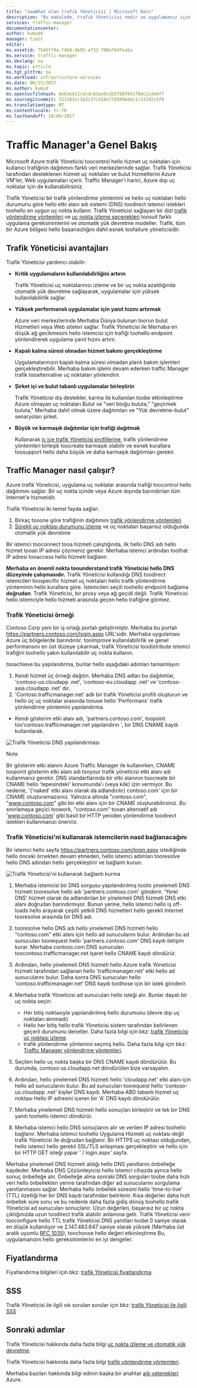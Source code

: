 ```yaml
---
title: "aaaWhat olan trafik Yöneticisi | Microsoft Docs"
description: "Bu makalede, trafik Yöneticisi nedir ve uygulamanız için hello sağ trafik yönlendirme seçim olup anlamanıza yardımcı olur"
services: traffic-manager
documentationcenter: 
author: kumudd
manager: timlt
editor: 
ms.assetid: 75d5ff9a-f4b9-4b05-af32-700e7bdfea5a
ms.service: traffic-manager
ms.devlang: na
ms.topic: article
ms.tgt_pltfrm: na
ms.workload: infrastructure-services
ms.date: 06/15/2017
ms.author: kumud
ms.openlocfilehash: 8e63ed11cdcdc03ae9cd28f88f0d1f9dc2cd44ff
ms.sourcegitcommit: 523283cc1b3c37c428e77850964dc1c33742c5f0
ms.translationtype: MT
ms.contentlocale: tr-TR
ms.lasthandoff: 10/06/2017
---
```

# <a name="overview-of-traffic-manager"></a>Traffic Manager'a Genel Bakış

Microsoft Azure trafik Yöneticisi toocontrol hello hizmet uç noktaları için kullanıcı trafiğinin dağıtımını farklı veri merkezlerinde sağlar. Trafik Yöneticisi tarafından desteklenen hizmet uç noktaları ve bulut hizmetlerini Azure VM'ler, Web uygulamaları içerir. Traffic Manager’ı harici, Azure dışı uç noktalar için de kullanabilirsiniz.

Trafik Yöneticisi bir trafik yönlendirme yöntemini ve hello uç noktaları hello durumunu göre hello etki alanı adı sistemi (DNS) toodirect istemci istekleri toohello en uygun uç nokta kullanır. Trafik Yöneticisi sağlayan bir dizi [trafik yönlendirme yöntemleri](traffic-manager-routing-methods.md) ve [uç nokta izleme seçenekleri](traffic-manager-monitoring.md) toosuit farklı uygulama gereksinimlerini ve otomatik yük devretme modeller. Trafik, tüm bir Azure bölgesi hello başarısızlığını dahil esnek toofailure yöneticisidir.

## <a name="traffic-manager-benefits"></a>Trafik Yöneticisi avantajları

Trafik Yöneticisi yardımcı olabilir:

* **Kritik uygulamaların kullanılabilirliğini artırın**

    Trafik Yöneticisi uç noktalarınızı izleme ve bir uç nokta azaldığında otomatik yük devretme sağlayarak, uygulamalar için yüksek kullanılabilirlik sağlar.

* **Yüksek performanslı uygulamalar için yanıt hızını artırmak**

    Azure veri merkezlerinde Merhaba Dünya bulunan toorun bulut Hizmetleri veya Web siteleri sağlar. Trafik Yöneticisi ile Merhaba en düşük ağ gecikmesini hello istemcisi için trafiği toohello endpoint yönlendirerek uygulama yanıt hızını artırır.

* **Kapalı kalma süresi olmadan hizmet bakımı gerçekleştirme**

    Uygulamalarınızın kapalı kalma süresi olmadan planlı bakım işlemleri gerçekleştirebilir. Merhaba bakım işlemi devam ederken traffic Manager trafik tooalternative uç noktaları yönlendirir.

* **Şirket içi ve bulut tabanlı uygulamalar birleştirin**

    Trafik Yöneticisi dış destekler, karma ile kullanılan toobe etkinleştirme Azure olmayan uç noktaları Bulut ve "veri bloğu buluta," "geçirmek buluta," Merhaba dahil olmak üzere dağıtımları ve "Yük devretme-bulut" senaryoları şirket.

* **Büyük ve karmaşık dağıtımlar için trafiği dağıtmak**

    Kullanarak [iç içe trafik Yöneticisi profillerine](traffic-manager-nested-profiles.md), trafik yönlendirme yöntemleri birleşik toocreate karmaşık olabilir ve esnek kurallara toosupport hello daha büyük ve daha karmaşık dağıtımları gerekir.

## <a name="how-traffic-manager-works"></a>Traffic Manager nasıl çalışır?

Azure trafik Yöneticisi, uygulama uç noktalar arasında trafiği toocontrol hello dağıtımını sağlar. Bir uç nokta içinde veya Azure dışında barındırılan tüm Internet'e hizmetidir.

Trafik Yöneticisi iki temel fayda sağlar:

1. Birkaç tooone göre trafiğinin dağıtımını [trafik yönlendirme yöntemleri](traffic-manager-routing-methods.md)
2. [Sürekli uç noktası durumunu izleme](traffic-manager-monitoring.md) ve uç noktaları başarısız olduğunda otomatik yük devretme

Bir istemci tooconnect tooa hizmeti çalıştığında, ilk hello DNS adı hello hizmet tooan IP adresi çözmeniz gerekir. Merhaba istemci ardından toothat IP adresi tooaccess hello hizmeti bağlanır.

**Merhaba en önemli nokta toounderstand trafik Yöneticisi hello DNS düzeyinde çalışmasıdır.**  Trafik Yöneticisi kullandığı DNS toodirect istemcileri toospecific hizmet uç noktaları hello trafik yönlendirme yönteminin hello kurallara göre. İstemcileri seçili toohello endpoint bağlama **doğrudan**. Trafik Yöneticisi, bir proxy veya ağ geçidi değil. Trafik Yöneticisi hello istemciyle hello hizmeti arasında geçen hello trafiğine görmez.

### <a name="traffic-manager-example"></a>Trafik Yöneticisi örneği

Contoso Corp yeni bir iş ortağı portalı geliştirmiştir. Merhaba bu portalı https://partners.contoso.com/login.aspx URL'sidir. Merhaba uygulaması Azure üç bölgelerde barındırılır. tooimprove kullanılabilirlik ve genel performansını en üst düzeye çıkarmak, trafik Yöneticisi toodistribute istemci trafiğini toohello yakın kullanılabilir uç nokta kullanın.

tooachieve bu yapılandırma, bunlar hello aşağıdaki adımları tamamlayın:

1. Kendi hizmet üç örneği dağıtın. Merhaba DNS adları bu dağıtımlar, 'contoso-us.cloudapp .net', 'contoso-eu.cloudapp .net' ve 'contoso-asia.cloudapp .net' dır.
2. 'Contoso.trafficmanager.net' adlı bir trafik Yöneticisi profili oluşturun ve hello üç uç noktalar arasında toouse hello 'Performans' trafik yönlendirme yöntemini yapılandırma.
* Kendi gösterim etki alanı adı, 'partners.contoso.com', toopoint too'contoso.trafficmanager.net yapılandırın ', bir DNS CNAME kaydı kullanılarak.

![Trafik Yöneticisi DNS yapılandırması][1]

> [!NOTE]
> Bir gösterim etki alanını Azure Traffic Manager ile kullanırken, CNAME toopoint gösterim etki alanı adı tooyour trafik yöneticisi etki alanı adı kullanmanız gerekir. DNS standartlarında bir etki alanının toocreate bir CNAME hello 'tepesindeki' konumunda'ı (veya kök) izin vermiyor. Bu nedenle, '('naked' etki alanı olarak da adlandırılır) contoso.com' için bir CNAME oluşturamazsınız. Yalnızca altında "contoso.com", "www.contoso.com" gibi bir etki alanı için bir CNAME oluşturabilirsiniz. Bu sınırlamaya geçici toowork, "contoso.com" tooan alternatif adı 'www.contoso.com' gibi basit bir HTTP yeniden yönlendirme toodirect istekleri kullanmanızı öneririz.

### <a name="how-clients-connect-using-traffic-manager"></a>Trafik Yöneticisi'ni kullanarak istemcilerin nasıl bağlanacağını

Bir istemci hello sayfa https://partners.contoso.com/login.aspx istediğinde hello önceki örnekten devam etmeden, hello istemci adımları tooresolve hello DNS adından hello gerçekleştirir ve bağlantı kurun:

![Trafik Yöneticisi'ni kullanarak bağlantı kurma][2]

1. Merhaba istemcisi bir DNS sorgusu yapılandırılmış tooits yinelemeli DNS hizmeti tooresolve hello adı 'partners.contoso.com' gönderir. 'Yerel DNS' hizmet olarak da adlandırılan bir yinelemeli DNS hizmeti DNS etki alanı doğrudan barındırmıyor. Bunun yerine, hello istemci hello iş off-loads hello arayarak çeşitli yetkili DNS hizmetleri hello gerekli Internet tooresolve arasında bir DNS adı.
2. tooresolve hello DNS adı hello yinelemeli DNS hizmeti hello "contoso.com" etki alanı için hello ad sunucularını bulur. Ardından bu ad sunucuları toorequest hello 'partners.contoso.com' DNS kaydı iletişim kurar. Merhaba contoso.com DNS sunucuları toocontoso.trafficmanager.net işaret hello CNAME kaydı döndürür.
3. Ardından, hello yinelemeli DNS hizmeti hello Azure trafik Yöneticisi hizmeti tarafından sağlanan hello 'trafficmanager.net' etki hello ad sunucularını bulur. Daha sonra DNS sunucuları hello 'contoso.trafficmanager.net' DNS kaydı toothose için bir istek gönderir.
4. Merhaba trafik Yöneticisi ad sunucuları hello isteği alır. Bunlar dayalı bir uç nokta seçin:

    - Her bitiş noktasıyla yapılandırılmış hello durumunu (devre dışı uç noktaları alınmadı)
    - Hello her bitiş hello trafik Yöneticisi sistem tarafından belirlenen geçerli durumunu denetler. Daha fazla bilgi için bkz: [trafik Yöneticisi uç noktası izleme](traffic-manager-monitoring.md).
    - trafik yönlendirme yöntemini seçmiş hello. Daha fazla bilgi için bkz: [Traffic Manager yönlendirme yöntemleri](traffic-manager-routing-methods.md).

5. Seçilen hello uç nokta başka bir DNS CNAME kaydı döndürülür. Bu durumda, contoso us.cloudapp.net döndürülen bize varsayalım.
6. Ardından, hello yinelemeli DNS hizmeti hello 'cloudapp.net' etki alanı için hello ad sunucularını bulur. Bu ad sunucuları toorequest hello 'contoso-us.cloudapp .net' kişiler DNS kaydı. Merhaba ABD tabanlı hizmet uç noktası Hello IP adresini içeren bir 'A' DNS kaydı döndürülür.
7. Merhaba yinelemeli DNS hizmeti hello sonuçları birleştirir ve tek bir DNS yanıtı toohello istemci döndürür.
8. Merhaba istemci hello DNS sonuçlarını alır ve verilen IP adresi toohello bağlanır. Merhaba istemci toohello Uygulama Hizmeti uç noktası değil trafik Yöneticisi ile doğrudan bağlanır. Bir HTTPS uç noktası olduğundan, hello istemci hello gerekli SSL/TLS anlaşması gerçekleştirir ve hello için bir HTTP GET isteği yapar ' / login.aspx' sayfa.

Merhaba yinelemeli DNS hizmeti aldığı hello DNS yanıtlarını önbelleğe kaydeder. Merhaba DNS Çözümleyicisi hello istemci cihazda ayrıca hello sonuç önbelleğe alır. Önbelleğe alma sonraki DNS sorguları toobe daha hızlı veri hello önbellekten yerine tarafından diğer ad sunucularını sorgulama yanıtlanmasını sağlar. Merhaba hello önbellek süresini hello 'time-to-live' (TTL) özelliği her bir DNS kaydı tarafından belirlenir. Kısa değerler daha hızlı önbellek süre sonu ve bu nedenle daha fazla gidiş dönüş toohello trafik Yöneticisi ad sunucuları sonuçlanır. Uzun değerleri, başarısız bir uç nokta çıktığınızda uzun toodirect trafik alabilir anlamına gelir. Trafik Yöneticisi verir tooconfigure hello TTL trafik Yöneticisi DNS yanıtları toobe 0 saniye olarak en düşük kullanılıyor ve 2.147.483.647 saniye olarak yüksek (Merhaba üst aralık uyumlu [RFC 1035](https://www.ietf.org/rfc/rfc1035.txt)), toochoose hello değeri etkinleştirme Bu, uygulamanızın hello gereksinimlerini en iyi dengeler.

## <a name="pricing"></a>Fiyatlandırma

Fiyatlandırma bilgileri için bkz: [trafik Yöneticisi fiyatlandırma](https://azure.microsoft.com/pricing/details/traffic-manager/).

## <a name="faq"></a>SSS

Trafik Yöneticisi ile ilgili sık sorulan sorular için bkz: [trafik Yöneticisi ile ilgili SSS](traffic-manager-FAQs.md)

## <a name="next-steps"></a>Sonraki adımlar

Trafik Yöneticisi hakkında daha fazla bilgi [uç nokta izleme ve otomatik yük devretme](traffic-manager-monitoring.md).

Trafik Yöneticisi hakkında daha fazla bilgi [trafik yönlendirme yöntemleri](traffic-manager-routing-methods.md).

Merhaba bazıları hakkında bilgi edinin başka bir anahtar [ağı yetenekleri](../networking/networking-overview.md) Azure.

<!--Image references-->
[1]: ./media/traffic-manager-how-traffic-manager-works/dns-configuration.png
[2]: ./media/traffic-manager-how-traffic-manager-works/flow.png

